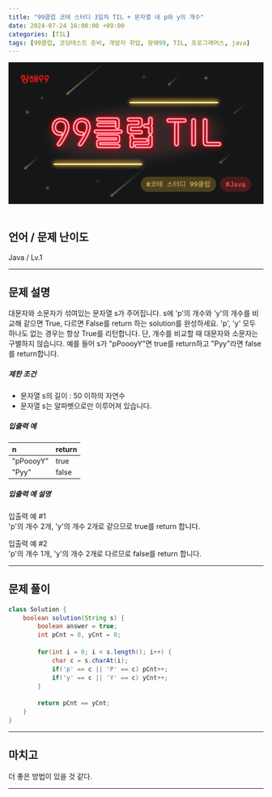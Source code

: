 ```yaml
---
title: "99클럽 코테 스터디 3일차 TIL + 문자열 내 p와 y의 개수"
date: 2024-07-24 16:00:00 +09:00
categories: [TIL]
tags: [99클럽, 코딩테스트 준비, 개발자 취업, 항해99, TIL, 프로그래머스, java]
---
```


![99club](/assets/img/java/til/99club_1.png)<br/><br/>

## **언어 / 문제 난이도** ##
Java / Lv.1

------

## **문제 설명** ##
대문자와 소문자가 섞여있는 문자열 s가 주어집니다. s에 'p'의 개수와 'y'의 개수를 비교해 같으면 True, 다르면 False를 return 하는 solution를 완성하세요.
'p', 'y' 모두 하나도 없는 경우는 항상 True를 리턴합니다. 단, 개수를 비교할 때 대문자와 소문자는 구별하지 않습니다.
예를 들어 s가 "pPoooyY"면 true를 return하고 "Pyy"라면 false를 return합니다.

##### 제한 조건
- 문자열 s의 길이 : 50 이하의 자연수
- 문자열 s는 알파벳으로만 이루어져 있습니다.

##### 입출력 예

| n     | return |
|:------|:-------|
| "pPoooyY" | true    |
| "Pyy" | false      |

##### 입출력 예 설명
입출력 예 #1<br/>
'p'의 개수 2개, 'y'의 개수 2개로 같으므로 true를 return 합니다.

입출력 예 #2<br/>
'p'의 개수 1개, 'y'의 개수 2개로 다르므로 false를 return 합니다.

------

## **문제 풀이** ##
~~~java
class Solution {
    boolean solution(String s) {
        boolean answer = true;
        int pCnt = 0, yCnt = 0;

        for(int i = 0; i < s.length(); i++) {
            char c = s.charAt(i);
            if('p' == c || 'P' == c) pCnt++;
            if('y' == c || 'Y' == c) yCnt++;
        }

        return pCnt == yCnt;
    }
}
~~~
------

## **마치고** ##
더 좋은 방법이 있을 것 같다.

------
